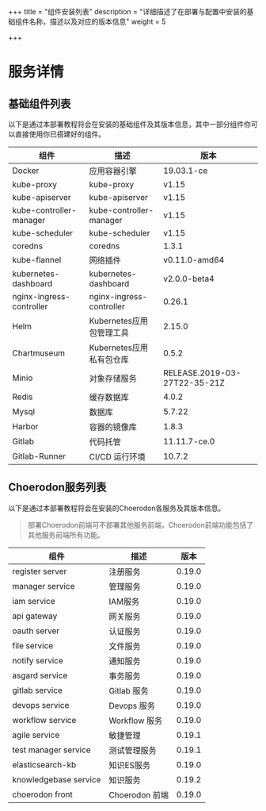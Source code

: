 +++
title = "组件安装列表"
description = "详细描述了在部署与配置中安装的基础组件名称，描述以及对应的版本信息"
weight = 5

+++

# 服务详情

## 基础组件列表

以下是通过本部署教程将会在安装的基础组件及其版本信息，其中一部分组件你可以直接使用你已搭建好的组件。

组件|描述| 版本
---|---|---
Docker|应用容器引擎|19.03.1-ce
kube-proxy|kube-proxy|v1.15
kube-apiserver|kube-apiserver|v1.15
kube-controller-manager|kube-controller-manager|v1.15
kube-scheduler|kube-scheduler|v1.15
coredns|coredns|1.3.1
kube-flannel|网络插件|v0.11.0-amd64
kubernetes-dashboard|kubernetes-dashboard|v2.0.0-beta4
nginx-ingress-controller|nginx-ingress-controller|0.26.1
Helm|Kubernetes应用包管理工具|2.15.0
Chartmuseum|Kubernetes应用私有包仓库|0.5.2
Minio|对象存储服务|RELEASE.2019-03-27T22-35-21Z
Redis|缓存数据库|4.0.2
Mysql|数据库|5.7.22
Harbor|容器的镜像库|1.8.3
Gitlab|代码托管|11.11.7-ce.0
Gitlab-Runner|CI/CD 运行环境|10.7.2

## Choerodon服务列表

以下是通过本部署教程将会在安装的Choerodon各服务及其版本信息。

<blockquote class="note"> 
部署Choerodon前端可不部署其他服务前端，Choerodon前端功能包括了其他服务前端所有功能。
</blockquote>

组件|描述| 版本
---|---|---
register server|注册服务|0.19.0
manager service|管理服务|0.19.0
iam service|IAM服务|0.19.0
api gateway|网关服务|0.19.0
oauth server|认证服务|0.19.0
file service|文件服务|0.19.0
notify service|通知服务|0.19.0
asgard service|事务服务|0.19.0
gitlab service|Gitlab 服务|0.19.0
devops service|Devops 服务|0.19.0
workflow service|Workflow 服务|0.19.0
agile service|敏捷管理|0.19.1
test manager service|测试管理服务|0.19.1
elasticsearch-kb |知识ES服务|0.19.0
knowledgebase service |知识服务|0.19.2
choerodon front|Choerodon 前端|0.19.0